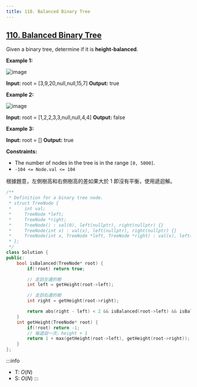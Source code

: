 ```yaml
---
title: 110. Balanced Binary Tree
---
```


## [110\. Balanced Binary Tree](https://leetcode.com/problems/balanced-binary-tree/)

Given a binary tree, determine if it is **height-balanced**.

**Example 1:**

![image](https://assets.leetcode.com/uploads/2020/10/06/balance_1.jpg)

**Input:** root = \[3,9,20,null,null,15,7\]
**Output:** true

**Example 2:**

![image](https://assets.leetcode.com/uploads/2020/10/06/balance_2.jpg)

**Input:** root = \[1,2,2,3,3,null,null,4,4\]
**Output:** false

**Example 3:**

**Input:** root = \[\]
**Output:** true

**Constraints:**

- The number of nodes in the tree is in the range `[0, 5000]`.
- `-104 <= Node.val <= 104`

根據題意，左側樹高和右側樹高的差如果大於 1 即沒有平衡，使用遞迴解。

```cpp
/**
 * Definition for a binary tree node.
 * struct TreeNode {
 *     int val;
 *     TreeNode *left;
 *     TreeNode *right;
 *     TreeNode() : val(0), left(nullptr), right(nullptr) {}
 *     TreeNode(int x) : val(x), left(nullptr), right(nullptr) {}
 *     TreeNode(int x, TreeNode *left, TreeNode *right) : val(x), left(left), right(right) {}
 * };
 */
class Solution {
public:
    bool isBalanced(TreeNode* root) {
        if(!root) return true;

        // 走訪左邊的樹
        int left = getHeight(root->left);

        // 走訪右邊的樹
        int right = getHeight(root->right);

        return abs(right - left) < 2 && isBalanced(root->left) && isBalanced(root->right);
    }
    int getHeight(TreeNode* root) {
        if(!root) return -1;
        // 每遞迴一次，height + 1
        return 1 + max(getHeight(root->left), getHeight(root->right));
    }
};
```

:::info
- T: $O(N)$
- S: $O(N)$
:::
